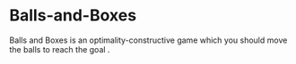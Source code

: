 # Balls-and-Boxes
Balls and Boxes is an optimality-constructive game which you should move the balls to reach the goal . 
